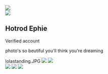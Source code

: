 <!doctype html>
<html>
  <head>
     <link href="https://fonts.googleapis.com/css?family=Press+Start+2P&display=swap" rel="stylesheet">
    <style>
      #verfied {
      font-style:italic;
      }
      .h2 {
      font-family:pressstart2p,monospace;
      }
      .body {
      font-family:pressstart2p,monospace;
      text-align:centre;
      }
      .img {
      border-radius:50%;
      margin-top:10px;
      margin-left:2px;
      margin-right:2px;
      }
    </style>
  </head>
  <body>
    <img src="https://mimo.app?r?insta.svg">
    <br>
    <img src="reece2.JPG">
    <h2> Hotrod Ephie </h2>
    <p id=" verfied"> Verified account</p>
    <p> photo's so beutiful you'll think you're dreaming</p>
    lolastanding.JPG
    <img src="lolastanding.JPG>
    <img src="chandelier.JPG">   
    <img src="handflower.JPG">  
    <br>
    <img src="reece.JPG">
    <img src="danieye.JPG">
    <img src="chamivintage.JPG">
  </body>
  </html>
